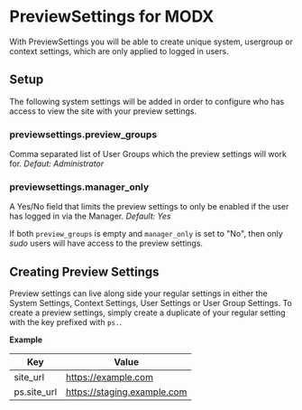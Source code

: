 # PreviewSettings for MODX

With PreviewSettings you will be able to create unique system, usergroup or context settings, which are only applied to logged in users. 

## Setup

The following system settings will be added in order to configure who has access to view the site with your preview settings. 

### previewsettings.preview_groups

Comma separated list of User Groups which the preview settings will work for. _Defaut: Administrator_

### previewsettings.manager_only

A Yes/No field that limits the preview settings to only be enabled if the user has logged in via the Manager. _Default: Yes_

If both `preview_groups` is empty and `manager_only` is set to "No", then only _sudo_ users will have access to the preview settings.

## Creating Preview Settings

Preview settings can live along side your regular settings in either the System Settings, Context Settings, User Settings or User Group Settings. To create a preview settings, simply create a duplicate of your regular setting with the key prefixed with `ps.`.

**Example** 

| Key         | Value                       |
|-------------|-----------------------------|
| site_url    | https://example.com         |
| ps.site_url | https://staging.example.com |
